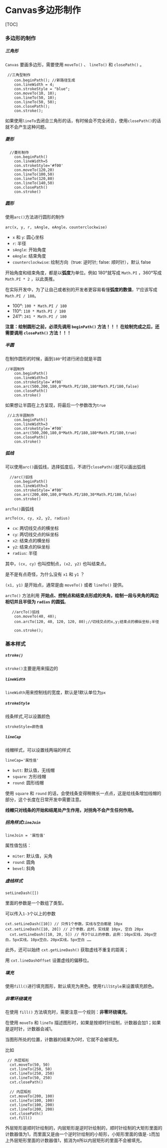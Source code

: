 # Canvas多边形制作



[TOC]

### 多边形的制作

##### 三角形

`Canvas` 要画多边形，需要使用 `moveTo()` 、 `lineTo()` 和 `closePath()` 。

```
 //三角型制作
    con.beginPath(); //新路径生成
    con.lineWidth = 4;
    con.strokeStyle = "blue";
    con.moveTo(10, 10);
    con.lineTo(50, 10);
    con.lineTo(50, 50);
    con.closePath();
    con.stroke();
```

如果使用`lineTo`去闭合三角形的话，有时候会不完全闭合，使用`closePath()`的话就不会产生这种问题。

##### 菱形

```
  //菱形制作
    con.beginPath()
    con.lineWidth=5
    con.strokeStyle='#f00'
    con.moveTo(120,20)
    con.lineTo(100,50)
    con.lineTo(120,80)
    con.lineTo(140,50)
    con.closePath()
    con.stroke()
```

##### 圆形

使用`arc()`方法进行圆形的制作

```
arc(x, y, r, sAngle, eAngle，counterclockwise)
```

- `x` 和 `y`: 圆心坐标
- `r`: 半径
- `sAngle`: 开始角度
- `eAngle`: 结束角度
- `counterclockwise`: 绘制方向（true: 逆时针; false: 顺时针），默认 false

开始角度和结束角度，都是以**弧度**为单位。例如 180°就写成 `Math.PI` ，360°写成 `Math.PI * 2` ，以此类推。

在实际开发中，为了让自己或者别的开发者更容易看懂**弧度的数值**，1°应该写成 `Math.PI / 180`。

- 100°: `100 * Math.PI / 180`
- 110°: `110 * Math.PI / 180`
- 241°: `241 * Math.PI / 180`



**注意：绘制圆形之前，必须先调用 `beginPath()` 方法！！！ 在绘制完成之后，还需要调用 `closePath()` 方法！！！**

##### 半圆

在制作圆形的时候，画到`180°`时进行闭合就是半圆

```
//半圆制作
    con.beginPath()
    con.lineWidth=3
    con.strokeStyle=`#f00`
    con.arc(500,200,180,0*Math.PI/180,180*Math.PI/180,false)
    con.closePath()
    con.stroke()
```

如果想让半圆在上方呈现，将最后一个参数改为`true`

```
 //上方半圆制作
    con.beginPath()
    con.lineWidth=3
    con.strokeStyle=`#f00`
    con.arc(500,200,180,0*Math.PI/180,180*Math.PI/180,true)
    con.closePath()
    con.stroke()
```

##### 弧线

可以使用`arc()`画弧线，选择弧度后，不进行`closePath()`就可以画出弧线

```
  //arc()弧线
    con.beginPath()
    con.lineWidth=3
    con.strokeStyle=`#f00`
    con.arc(200,400,180,0*Math.PI/180,30*Math.PI/180,false)
    con.stroke()
```

`arcTo()`画弧线

```
arcTo(cx, cy, x2, y2, radius)
```

- `cx`: 两切线交点的横坐标
- `cy`: 两切线交点的纵坐标
- `x2`: 结束点的横坐标
- `y2`: 结束点的纵坐标
- `radius`: 半径

其中，`(cx, cy)` 也叫控制点，`(x2, y2)` 也叫结束点。

是不是有点奇怪，为什么没有 `x1` 和 `y1` ？

`(x1, y1)` 是开始点，通常是由 `moveTo()` 或者 `lineTo()` 提供。

`arcTo()` 方法利用 **开始点、控制点和结束点形成的夹角，绘制一段与夹角的两边相切并且半径为 `radius` 的圆弧**。

```
   //arcTo()弧线
    con.moveTo(40, 40);
    con.arcTo(120, 40, 120, 120, 80);//切线交点的x,y;结束点的横纵坐标;半径

    con.stroke();
```

### 基本样式

##### `stroke()`

`stroke()`主要是用来描边的

##### `lineWidth`

`lineWidth`用来控制线的宽度，默认是1默认单位为`px`

##### `strokeStyle`

线条样式,可以设置颜色

```
strokeStyle=颜色值
```

##### `lineCap`

线帽样式，可以设置线两端的样式

```
lineCap='属性值'
```

- `butt`: 默认值，无线帽
- `square`: 方形线帽
- `round`: 圆形线帽

使用 `square` 和 `round` 的话，会使线条变得稍微长一点点，这是给线条增加线帽的部分，这个长度在日常开发中需要注意。

**线帽只对线条的开始和结尾处产生作用，对拐角不会产生任何作用。**

##### 拐角样式`lineJoin`

```
lineJoin = '属性值'
```

属性值包括：

- `miter`: 默认值，尖角
- `round`: 圆角
- `bevel`: 斜角

##### 虚线样式

```
setLineDash([])
```

里面的参数是一个数组了类型。

可以传入`1-3`个以上的参数

```
cxt.setLineDash([10]) // 只传1个参数，实线与空白都是 10px
cxt.setLineDash([10, 20]) // 2个参数，此时，实线是 10px, 空白 20px
  cxt.setLineDash([10, 20, 5]) // 传3个以上的参数，此例：10px实线，20px空白，5px实线，10px空白，20px实线，5px空白 ……
```

此外，还可以始终 `cxt.getLineDash()` 获取虚线不重复的距离；

用 `cxt.lineDashOffset` 设置虚线的偏移位。

##### 填充

使用`fill()`进行填充图形，默认填充为黑色。使用`fillStyle`来设置填充颜色。

##### 非零环绕填充

在使用 `fill()` 方法填充时，需要注意一个规则：**非零环绕填充**。

在使用 `moveTo` 和 `lineTo` 描述图形时，如果是按顺时针绘制，计数器会加1；如果是逆时针，计数器会减1。

当图形所处的位置，计数器的结果为0时，它就不会被填充。

比如

```
 // 外层矩形
  cxt.moveTo(50, 50)
  cxt.lineTo(250, 50)
  cxt.lineTo(250, 250)
  cxt.lineTo(50, 250)
  cxt.closePath()

  // 内层矩形
  cxt.moveTo(200, 100)
  cxt.lineTo(100, 100)
  cxt.lineTo(100, 200)
  cxt.lineTo(200, 200)
  cxt.closePath()
  cxt.fill()
```

外层矩形是顺时针绘制的，内层矩形是逆时针绘制的，顺时针绘制的大矩形里面的计数器值为1，而里面又是由一个逆时针绘制的小矩形，小矩形里面的值是`-1`而加上外层矩形里面的计数器值1，抵消为`0`所以内层矩形的里面不会被填充。